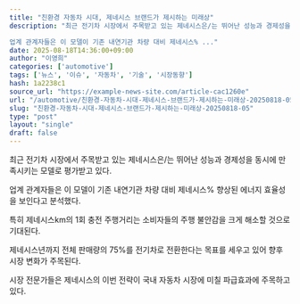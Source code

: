 ```yaml
---
title: "친환경 자동차 시대, 제네시스 브랜드가 제시하는 미래상"
description: "최근 전기차 시장에서 주목받고 있는 제네시스은/는 뛰어난 성능과 경제성을 동시에 만족시키는 모델로 평가받고 있다.

업계 관계자들은 이 모델이 기존 내연기관 차량 대비 제네시스% ..."
date: 2025-08-18T14:36:00+09:00
author: "이영희"
categories: ['automotive']
tags: ['뉴스', '이슈', '자동차', '기술', '시장동향']
hash: 1a2238c1
source_url: "https://example-news-site.com/article-cac1260e"
url: "/automotive/친환경-자동차-시대-제네시스-브랜드가-제시하는-미래상-20250818-05/"
slug: "친환경-자동차-시대-제네시스-브랜드가-제시하는-미래상-20250818-05"
type: "post"
layout: "single"
draft: false
---
```


최근 전기차 시장에서 주목받고 있는 제네시스은/는 뛰어난 성능과 경제성을 동시에 만족시키는 모델로 평가받고 있다.

업계 관계자들은 이 모델이 기존 내연기관 차량 대비 제네시스% 향상된 에너지 효율성을 보인다고 분석했다.

특히 제네시스km의 1회 충전 주행거리는 소비자들의 주행 불안감을 크게 해소할 것으로 기대된다.

제네시스년까지 전체 판매량의 75%를 전기차로 전환한다는 목표를 세우고 있어 향후 시장 변화가 주목된다.

시장 전문가들은 제네시스의 이번 전략이 국내 자동차 시장에 미칠 파급효과에 주목하고 있다.

